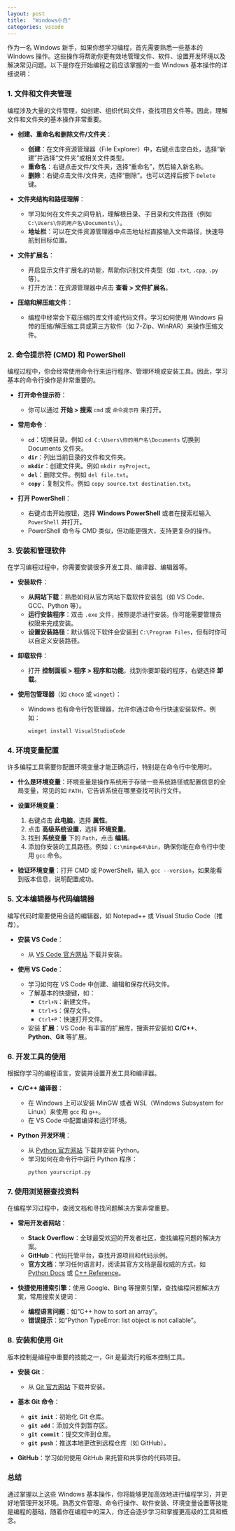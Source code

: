 ```yaml
---
layout: post
title:  "Windows小白"
categories: vscode
---
```


作为一名 Windows 新手，如果你想学习编程，首先需要熟悉一些基本的 Windows 操作。这些操作将帮助你更有效地管理文件、软件、设置开发环境以及解决常见问题。以下是你在开始编程之前应该掌握的一些 Windows 基本操作的详细说明：

### 1. **文件和文件夹管理**
编程涉及大量的文件管理，如创建、组织代码文件，查找项目文件等。因此，理解文件和文件夹的基本操作非常重要。

- **创建、重命名和删除文件/文件夹**：
  - **创建**：在文件资源管理器（File Explorer）中，右键点击空白处，选择“新建”并选择“文件夹”或相关文件类型。
  - **重命名**：右键点击文件/文件夹，选择“重命名”，然后输入新名称。
  - **删除**：右键点击文件/文件夹，选择“删除”。也可以选择后按下 `Delete` 键。

- **文件夹结构和路径理解**：
  - 学习如何在文件夹之间导航，理解根目录、子目录和文件路径（例如 `C:\Users\你的用户名\Documents\`）。
  - **地址栏**：可以在文件资源管理器中点击地址栏直接输入文件路径，快速导航到目标位置。

- **文件扩展名**：
  - 开启显示文件扩展名的功能，帮助你识别文件类型（如 `.txt`, `.cpp`, `.py` 等）。
  - 打开方法：在资源管理器中点击 **查看 > 文件扩展名**。

- **压缩和解压缩文件**：
  - 编程中经常会下载压缩的库文件或代码文件。学习如何使用 Windows 自带的压缩/解压缩工具或第三方软件（如 7-Zip、WinRAR）来操作压缩文件。

### 2. **命令提示符 (CMD) 和 PowerShell**
编程过程中，你会经常使用命令行来运行程序、管理环境或安装工具。因此，学习基本的命令行操作是非常重要的。

- **打开命令提示符**：
  - 你可以通过 **开始 > 搜索** `cmd` 或 `命令提示符` 来打开。
  
- **常用命令**：
  - **`cd`**：切换目录。例如 `cd C:\Users\你的用户名\Documents` 切换到 Documents 文件夹。
  - **`dir`**：列出当前目录的文件和文件夹。
  - **`mkdir`**：创建文件夹。例如 `mkdir myProject`。
  - **`del`**：删除文件。例如 `del file.txt`。
  - **`copy`**：复制文件。例如 `copy source.txt destination.txt`。
  
- **打开 PowerShell**：
  - 右键点击开始按钮，选择 **Windows PowerShell** 或者在搜索栏输入 `PowerShell` 并打开。
  - PowerShell 命令与 CMD 类似，但功能更强大，支持更复杂的操作。

### 3. **安装和管理软件**
在学习编程过程中，你需要安装很多开发工具、编译器、编辑器等。

- **安装软件**：
  - **从网站下载**：熟悉如何从官方网站下载软件安装包（如 VS Code、GCC、Python 等）。
  - **运行安装程序**：双击 `.exe` 文件，按照提示进行安装。你可能需要管理员权限来完成安装。
  - **设置安装路径**：默认情况下软件会安装到 `C:\Program Files`，但有时你可以自定义安装路径。

- **卸载软件**：
  - 打开 **控制面板 > 程序 > 程序和功能**，找到你要卸载的程序，右键选择 **卸载**。

- **使用包管理器**（如 `choco` 或 `winget`）：
  - Windows 也有命令行包管理器，允许你通过命令行快速安装软件。例如：
    ```bash
    winget install VisualStudioCode
    ```

### 4. **环境变量配置**
许多编程工具需要你配置环境变量才能正确运行，特别是在命令行中使用时。

- **什么是环境变量**：环境变量是操作系统用于存储一些系统路径或配置信息的全局变量，常见的如 `PATH`，它告诉系统在哪里查找可执行文件。

- **设置环境变量**：
  1. 右键点击 **此电脑**，选择 **属性**。
  2. 点击 **高级系统设置**，选择 **环境变量**。
  3. 找到 **系统变量** 下的 `Path`，点击 **编辑**。
  4. 添加你安装的工具路径。例如：`C:\mingw64\bin`，确保你能在命令行中使用 `gcc` 命令。

- **验证环境变量**：打开 CMD 或 PowerShell，输入 `gcc --version`，如果能看到版本信息，说明配置成功。

### 5. **文本编辑器与代码编辑器**
编写代码时需要使用合适的编辑器，如 Notepad++ 或 Visual Studio Code（推荐）。

- **安装 VS Code**：
  - 从 [VS Code 官方网站](https://code.visualstudio.com/) 下载并安装。
  
- **使用 VS Code**：
  - 学习如何在 VS Code 中创建、编辑和保存代码文件。
  - 了解基本的快捷键，如：
    - `Ctrl+N`：新建文件。
    - `Ctrl+S`：保存文件。
    - `Ctrl+P`：快速打开文件。
  - 安装 **扩展**：VS Code 有丰富的扩展库，搜索并安装如 **C/C++**、**Python**、**Git** 等扩展。

### 6. **开发工具的使用**
根据你学习的编程语言，安装并设置开发工具和编译器。

- **C/C++ 编译器**：
  - 在 Windows 上可以安装 MinGW 或者 WSL（Windows Subsystem for Linux）来使用 `gcc` 和 `g++`。
  - 在 VS Code 中配置编译和运行环境。

- **Python 开发环境**：
  - 从 [Python 官方网站](https://www.python.org/) 下载并安装 Python。
  - 学习如何在命令行中运行 Python 程序：
    ```bash
    python yourscript.py
    ```

### 7. **使用浏览器查找资料**
在编程学习过程中，查阅文档和寻找问题解决方案非常重要。

- **常用开发者网站**：
  - **Stack Overflow**：全球最受欢迎的开发者社区，查找编程问题的解决方案。
  - **GitHub**：代码托管平台，查找开源项目和代码示例。
  - **官方文档**：学习任何语言时，阅读其官方文档是最权威的方式，如 [Python Docs](https://docs.python.org/) 或 [C++ Reference](https://en.cppreference.com/)。

- **快捷使用搜索引擎**：使用 Google、Bing 等搜索引擎，查找编程问题解决方案，常用搜索关键词：
  - **编程语言问题**：如“C++ how to sort an array”。
  - **错误提示**：如“Python TypeError: list object is not callable”。

### 8. **安装和使用 Git**
版本控制是编程中重要的技能之一，Git 是最流行的版本控制工具。

- **安装 Git**：
  - 从 [Git 官方网站](https://git-scm.com/) 下载并安装。
  
- **基本 Git 命令**：
  - **`git init`**：初始化 Git 仓库。
  - **`git add`**：添加文件到暂存区。
  - **`git commit`**：提交文件到仓库。
  - **`git push`**：推送本地更改到远程仓库（如 GitHub）。

- **GitHub**：学习如何使用 GitHub 来托管和共享你的代码项目。


### 总结

通过掌握以上这些 Windows 基本操作，你将能够更加高效地进行编程学习，并更好地管理开发环境。熟悉文件管理、命令行操作、软件安装、环境变量设置等技能是编程的基础，随着你在编程中的深入，你还会逐步学习和掌握更高级的工具和概念。